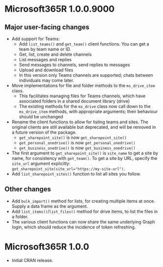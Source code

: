 # Microsoft365R 1.0.0.9000

## Major user-facing changes

- Add support for Teams:
  - Add `list_teams()` and `get_team()` client functions. You can get a team by team name or ID.
  - Get, list, create and delete channels
  - List messages and replies
  - Send messages to channels, send replies to messages
  - Upload and download files
  - In this version only Teams channels are supported; chats between individuals may come later.
- Move implementations for file and folder methods to the `ms_drive_item` class.
  - This facilitates managing files for Teams channels, which have associated folders in a shared document library (drive)
  - The existing methods for the `ms_drive` class now call down to the `ms_drive_item` methods, with appropriate arguments; their behaviour should be unchanged
- Rename the client functions to allow for listing teams and sites. The original clients are still available but deprecated, and will be removed in a future version of the package.
  - `get_sharepoint_site()` is now `get_sharepoint_site()`
  - `get_personal_onedrive()` is now `get_personal_onedrive()`
  - `get_business_onedrive()` is now `get_business_onedrive()`
- The first argument to `get_sharepoint_site()` is `site_name` to get a site by name, for consistency with `get_team()`. To get a site by URL, specify the `site_url` argument explicitly: `get_sharepoint_site(site_url="https://my-site-url")`.
- Add `list_sharepoint_sites()` function to list all sites you follow.

## Other changes

- Add `bulk_import()` method for lists, for creating multiple items at once. Supply a data frame as the argument.
- Add `list_items()`/`list_files()` method for drive items, to list the files in a folder.
- The various client functions can now share the same underlying Graph login, which should reduce the incidence of token refreshing.

# Microsoft365R 1.0.0

- Initial CRAN release.
